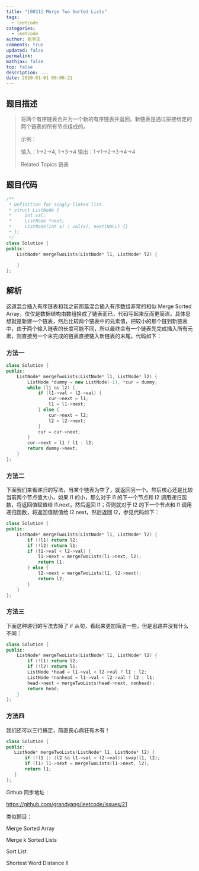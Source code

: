 ```yaml
---
title: "[0021] Merge Two Sorted Lists"
tags:
  - leetcode
categories:
  - leetcode
author: 张学志
comments: true
updated: false
permalink:
mathjax: false
top: false
description: ...
date: 2020-01-01 00:00:21
---
```


## 题目描述

> 将两个有序链表合并为一个新的有序链表并返回。新链表是通过拼接给定的两个链表的所有节点组成的。 
> 
> 示例： 
> 
> 输入：1->2->4, 1->3->4
> 输出：1->1->2->3->4->4
> 
> Related Topics 链表

## 题目代码

```cpp
/**
 * Definition for singly-linked list.
 * struct ListNode {
 *     int val;
 *     ListNode *next;
 *     ListNode(int x) : val(x), next(NULL) {}
 * };
 */
class Solution {
public:
    ListNode* mergeTwoLists(ListNode* l1, ListNode* l2) {
        
    }
};
```

## 解析

这道混合插入有序链表和我之前那篇混合插入有序数组非常的相似 Merge Sorted Array，仅仅是数据结构由数组换成了链表而已，代码写起来反而更简洁。具体思想就是新建一个链表，然后比较两个链表中的元素值，把较小的那个链到新链表中，由于两个输入链表的长度可能不同，所以最终会有一个链表先完成插入所有元素，则直接另一个未完成的链表直接链入新链表的末尾。代码如下：

### 方法一

```cpp
class Solution {
public:
    ListNode* mergeTwoLists(ListNode* l1, ListNode* l2) {
        ListNode *dummy = new ListNode(-1), *cur = dummy;
        while (l1 && l2) {
            if (l1->val < l2->val) {
                cur->next = l1;
                l1 = l1->next;
            } else {
                cur->next = l2;
                l2 = l2->next;
            }
            cur = cur->next;
        }
        cur->next = l1 ? l1 : l2;
        return dummy->next;
    }
};
```

### 方法二

下面我们来看递归的写法，当某个链表为空了，就返回另一个。然后核心还是比较当前两个节点值大小，如果 l1 的小，那么对于 l1 的下一个节点和 l2 调用递归函数，将返回值赋值给 l1.next，然后返回 l1；否则就对于 l2 的下一个节点和 l1 调用递归函数，将返回值赋值给 l2.next，然后返回 l2，参见代码如下：

```cpp
class Solution {
public:
    ListNode* mergeTwoLists(ListNode* l1, ListNode* l2) {
        if (!l1) return l2;
        if (!l2) return l1;
        if (l1->val < l2->val) {
            l1->next = mergeTwoLists(l1->next, l2);
            return l1;
        } else {
            l2->next = mergeTwoLists(l1, l2->next);
            return l2;
        }
    }
};
```

### 方法三

下面这种递归的写法去掉了 if 从句，看起来更加简洁一些，但是思路并没有什么不同：

```cpp
class Solution {
public:
    ListNode* mergeTwoLists(ListNode* l1, ListNode* l2) {
        if (!l1) return l2;
        if (!l2) return l1;
        ListNode *head = l1->val < l2->val ? l1 : l2;
        ListNode *nonhead = l1->val < l2->val ? l2 : l1;
        head->next = mergeTwoLists(head->next, nonhead);
        return head;
    }
};
```

### 方法四

 我们还可以三行搞定，简直丧心病狂有木有！
 
 ```cpp
 class Solution {
public:
    ListNode* mergeTwoLists(ListNode* l1, ListNode* l2) {
        if (!l1 || (l2 && l1->val > l2->val)) swap(l1, l2);
        if (l1) l1->next = mergeTwoLists(l1->next, l2);
        return l1;
    }
};
 ```

Github 同步地址：

https://github.com/grandyang/leetcode/issues/21


类似题目：

Merge Sorted Array

Merge k Sorted Lists

Sort List

Shortest Word Distance II 

